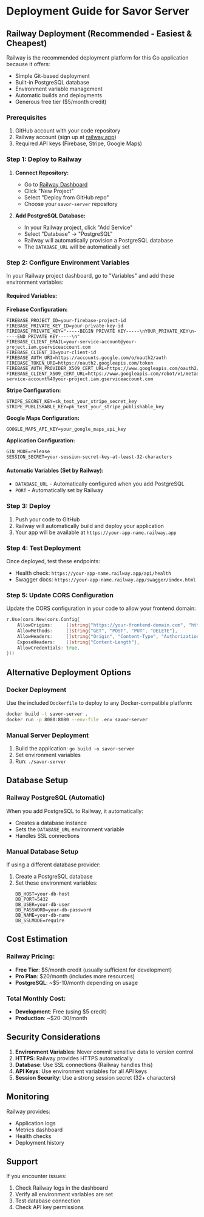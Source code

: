 # Deployment Guide for Savor Server

## Railway Deployment (Recommended - Easiest & Cheapest)

Railway is the recommended deployment platform for this Go application because it offers:
- Simple Git-based deployment
- Built-in PostgreSQL database
- Environment variable management
- Automatic builds and deployments
- Generous free tier ($5/month credit)

### Prerequisites

1. GitHub account with your code repository
2. Railway account (sign up at [railway.app](https://railway.app))
3. Required API keys (Firebase, Stripe, Google Maps)

### Step 1: Deploy to Railway

1. **Connect Repository:**
   - Go to [Railway Dashboard](https://railway.app/dashboard)
   - Click "New Project"
   - Select "Deploy from GitHub repo"
   - Choose your `savor-server` repository

2. **Add PostgreSQL Database:**
   - In your Railway project, click "Add Service"
   - Select "Database" → "PostgreSQL"
   - Railway will automatically provision a PostgreSQL database
   - The `DATABASE_URL` will be automatically set

### Step 2: Configure Environment Variables

In your Railway project dashboard, go to "Variables" and add these environment variables:

#### Required Variables:

**Firebase Configuration:**
```
FIREBASE_PROJECT_ID=your-firebase-project-id
FIREBASE_PRIVATE_KEY_ID=your-private-key-id
FIREBASE_PRIVATE_KEY="-----BEGIN PRIVATE KEY-----\nYOUR_PRIVATE_KEY\n-----END PRIVATE KEY-----\n"
FIREBASE_CLIENT_EMAIL=your-service-account@your-project.iam.gserviceaccount.com
FIREBASE_CLIENT_ID=your-client-id
FIREBASE_AUTH_URI=https://accounts.google.com/o/oauth2/auth
FIREBASE_TOKEN_URI=https://oauth2.googleapis.com/token
FIREBASE_AUTH_PROVIDER_X509_CERT_URL=https://www.googleapis.com/oauth2/v1/certs
FIREBASE_CLIENT_X509_CERT_URL=https://www.googleapis.com/robot/v1/metadata/x509/your-service-account%40your-project.iam.gserviceaccount.com
```

**Stripe Configuration:**
```
STRIPE_SECRET_KEY=sk_test_your_stripe_secret_key
STRIPE_PUBLISHABLE_KEY=pk_test_your_stripe_publishable_key
```

**Google Maps Configuration:**
```
GOOGLE_MAPS_API_KEY=your_google_maps_api_key
```

**Application Configuration:**
```
GIN_MODE=release
SESSION_SECRET=your-session-secret-key-at-least-32-characters
```

#### Automatic Variables (Set by Railway):
- `DATABASE_URL` - Automatically configured when you add PostgreSQL
- `PORT` - Automatically set by Railway

### Step 3: Deploy

1. Push your code to GitHub
2. Railway will automatically build and deploy your application
3. Your app will be available at `https://your-app-name.railway.app`

### Step 4: Test Deployment

Once deployed, test these endpoints:
- Health check: `https://your-app-name.railway.app/api/health`
- Swagger docs: `https://your-app-name.railway.app/swagger/index.html`

### Step 5: Update CORS Configuration

Update the CORS configuration in your code to allow your frontend domain:
```go
r.Use(cors.New(cors.Config{
    AllowOrigins:     []string{"https://your-frontend-domain.com", "http://localhost:3000"},
    AllowMethods:     []string{"GET", "POST", "PUT", "DELETE"},
    AllowHeaders:     []string{"Origin", "Content-Type", "Authorization"},
    ExposeHeaders:    []string{"Content-Length"},
    AllowCredentials: true,
}))
```

## Alternative Deployment Options

### Docker Deployment
Use the included `Dockerfile` to deploy to any Docker-compatible platform:
```bash
docker build -t savor-server .
docker run -p 8080:8080 --env-file .env savor-server
```

### Manual Server Deployment
1. Build the application: `go build -o savor-server`
2. Set environment variables
3. Run: `./savor-server`

## Database Setup

### Railway PostgreSQL (Automatic)
When you add PostgreSQL to Railway, it automatically:
- Creates a database instance
- Sets the `DATABASE_URL` environment variable
- Handles SSL connections

### Manual Database Setup
If using a different database provider:
1. Create a PostgreSQL database
2. Set these environment variables:
   ```
   DB_HOST=your-db-host
   DB_PORT=5432
   DB_USER=your-db-user
   DB_PASSWORD=your-db-password
   DB_NAME=your-db-name
   DB_SSLMODE=require
   ```

## Cost Estimation

### Railway Pricing:
- **Free Tier**: $5/month credit (usually sufficient for development)
- **Pro Plan**: $20/month (includes more resources)
- **PostgreSQL**: ~$5-10/month depending on usage

### Total Monthly Cost:
- **Development**: Free (using $5 credit)
- **Production**: ~$20-30/month

## Security Considerations

1. **Environment Variables**: Never commit sensitive data to version control
2. **HTTPS**: Railway provides HTTPS automatically
3. **Database**: Use SSL connections (Railway handles this)
4. **API Keys**: Use environment variables for all API keys
5. **Session Security**: Use a strong session secret (32+ characters)

## Monitoring

Railway provides:
- Application logs
- Metrics dashboard
- Health checks
- Deployment history

## Support

If you encounter issues:
1. Check Railway logs in the dashboard
2. Verify all environment variables are set
3. Test database connection
4. Check API key permissions 
